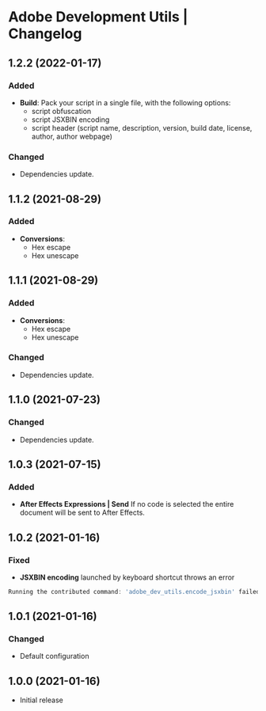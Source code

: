 # Adobe Development Utils | Changelog

## 1.2.2 (2022-01-17)

### Added

- **Build**: Pack your script in a single file, with the following options:
	- script obfuscation
	- script JSXBIN encoding
	- script header (script name, description, version, build date, license, author, author webpage)

### Changed

- Dependencies update.

## 1.1.2 (2021-08-29)

### Added

- **Conversions**:
	- Hex escape
	- Hex unescape

## 1.1.1 (2021-08-29)

### Added

- **Conversions**:
	- Hex escape
	- Hex unescape

### Changed

- Dependencies update.

## 1.1.0 (2021-07-23)

### Changed

- Dependencies update.

## 1.0.3 (2021-07-15)

### Added

- **After Effects Expressions | Send**
If no code is selected the entire document will be sent to After Effects.

## 1.0.2 (2021-01-16)

### Fixed

- **JSXBIN encoding** launched by keyboard shortcut throws an error

```javascript
Running the contributed command: 'adobe_dev_utils.encode_jsxbin' failed.
```

## 1.0.1 (2021-01-16)

### Changed

- Default configuration

## 1.0.0 (2021-01-16)

- Initial release
